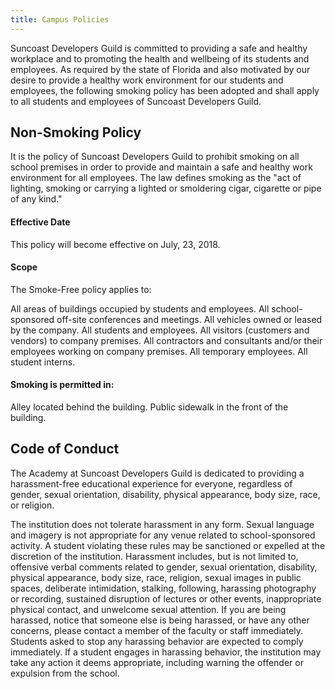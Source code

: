 ```yaml
---
title: Campus Policies
---
```


Suncoast Developers Guild is committed to providing a safe and healthy workplace and to promoting the health and wellbeing of its students and employees. As required by the state of Florida and also motivated by our desire to provide a healthy work environment for our students and employees, the following smoking policy has been adopted and shall apply to all students and employees of Suncoast Developers Guild.

## Non-Smoking Policy

It is the policy of Suncoast Developers Guild to prohibit smoking on all school premises in order to provide and maintain a safe and healthy work environment for all employees. The law defines smoking as the "act of lighting, smoking or carrying a lighted or smoldering cigar, cigarette or pipe of any kind."

#### Effective Date

This policy will become effective on July, 23, 2018.

#### Scope

The Smoke-Free policy applies to:

All areas of buildings occupied by students and employees.
All school-sponsored off-site conferences and meetings.
All vehicles owned or leased by the company.
All students and employees.
All visitors (customers and vendors) to company premises.
All contractors and consultants and/or their employees working on company premises.
All temporary employees.
All student interns.

#### Smoking is permitted in:

Alley located behind the building.
Public sidewalk in the front of the building.

## Code of Conduct

The Academy at Suncoast Developers Guild is dedicated to providing a harassment-free educational
experience for everyone, regardless of gender, sexual orientation, disability, physical
appearance, body size, race, or religion.

The institution does not tolerate harassment in any form. Sexual language and imagery is not
appropriate for any venue related to school-sponsored activity. A student violating these rules
may be sanctioned or expelled at the discretion of the institution. Harassment includes, but
is not limited to, offensive verbal comments related to gender, sexual orientation, disability,
physical appearance, body size, race, religion, sexual images in public spaces, deliberate intimidation, stalking, following, harassing photography or recording, sustained disruption of
lectures or other events, inappropriate physical contact, and unwelcome sexual attention.
If you are being harassed, notice that someone else is being harassed, or have any
other concerns, please contact a member of the faculty or staff immediately.
Students asked to stop any harassing behavior are expected to comply immediately. If a
student engages in harassing behavior, the institution may take any action it deems appropriate,
including warning the offender or expulsion from the school.
